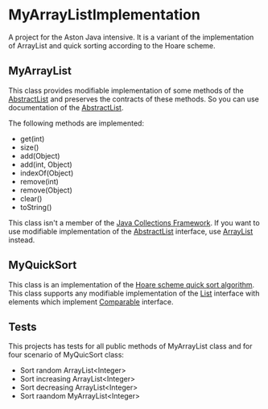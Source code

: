 # MyArrayListImplementation
A project for the Aston Java intensive. It is a variant of the implementation of ArrayList and quick sorting according to the Hoare scheme.

## MyArrayList

This class provides modifiable implementation of some methods of the 
[AbstractList](https://docs.oracle.com/en/java/javase/17/docs/api/java.base/java/util/AbstractList.html) and preserves the contracts of these methods. 
So you can use documentation of the [AbstractList](https://docs.oracle.com/en/java/javase/17/docs/api/java.base/java/util/AbstractList.html).

The following methods are implemented:
* get(int)
* size()
* add(Object)
* add(int, Object)
* indexOf(Object)
* remove(int)
* remove(Object)
* clear()
* toString()

This class isn't a member of the [Java Collections Framework](https://docs.oracle.com/javase/8/docs/api/java/util/Collections.html). 
If you want to use modifiable implementation of the [AbstractList](https://docs.oracle.com/en/java/javase/17/docs/api/java.base/java/util/AbstractList.html) interface, 
use [ArrayList](https://docs.oracle.com/en/java/javase/17/docs/api/java.base/java/util/ArrayList.html) instead.

## MyQuickSort

This class is an implementation of the [Hoare scheme quick sort algorithm](https://en.wikipedia.org/wiki/Quicksort#Hoare_partition_scheme).
This class supports any modifiable implementation of the [List](https://docs.oracle.com/en/java/javase/17/docs/api/java.base/java/util/List.html#indexOf(java.lang.Object)) interface 
with elements which implement [Comparable](https://docs.oracle.com/en/java/javase/17/docs/api/java.base/java/lang/Comparable.html) interface.

## Tests

This projects has tests for all public methods of MyArrayList class and for four scenario of MyQuicSort class:
* Sort random ArrayList\<Integer\>
* Sort increasing ArrayList\<Integer\>
* Sort decreasing ArrayList\<Integer\>
* Sort raandom MyArrayList\<Integer\>
